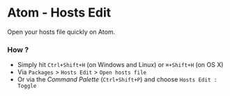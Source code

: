 # Atom - Hosts Edit

Open your hosts file quickly on Atom.

### How ?

* Simply hit `Ctrl+Shift+H` (on Windows and Linux) or `⌘+Shift+H` (on OS X)
* Via `Packages` > `Hosts Edit` > `Open hosts file`
* Or via the _Command Palette_ (`Ctrl+Shift+P`) and choose `Hosts Edit : Toggle`
